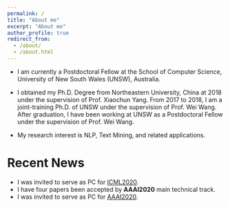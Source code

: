 ```yaml
---
permalink: /
title: "About me"
excerpt: "About me"
author_profile: true
redirect_from: 
  - /about/
  - /about.html
---
```


* I am currently a Postdoctoral Fellow at the School of Computer Science, University of New South Wales (UNSW), Australia.

* I obtained my Ph.D. Degree from Northeastern University, China at 2018 under the supervision of Prof. Xiaochun Yang. From 2017 to 2018, I am a joint-training Ph.D. of UNSW under the supervision of Prof. Wei Wang. After graduation, I have been working at UNSW as a Postdoctoral Fellow under the supervision of Prof. Wei Wang. 

* My research interest is NLP, Text Mining, and related applications.



# Recent News
* I was invited to serve as PC for [ICML2020](https://icml.cc/Conferences/2020/).
* I have four papers been accepted by <b>AAAI2020</b> main technical track.
* I was invited to serve as PC for [AAAI2020](https://aaai.org/Conferences/AAAI-20/).
